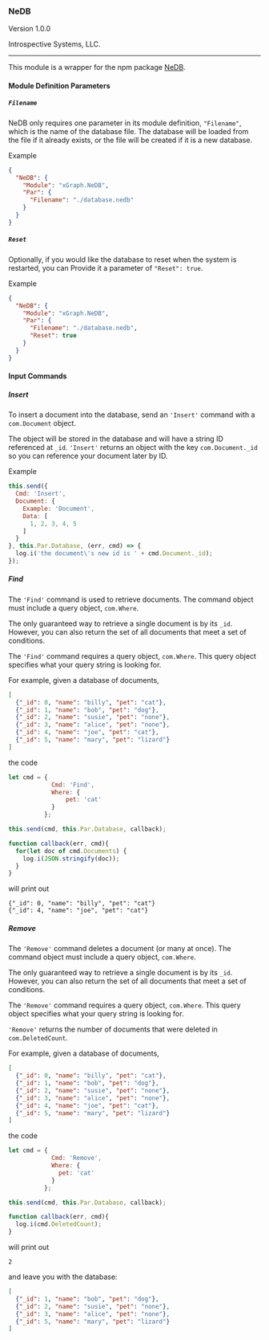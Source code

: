### NeDB

Version 1.0.0

Introspective Systems, LLC.

---

This module is a wrapper for the npm package [NeDB](https://github.com/louischatriot/nedb).

#### Module Definition Parameters

##### `Filename`

NeDB only requires one parameter in its module definition, `"Filename"`,
which is the name of the database file. The database will be loaded from
the file if it already exists, or the file will be created if it is a new
database.

Example

```json
{
  "NeDB": {
    "Module": "xGraph.NeDB",
    "Par": {
      "Filename": "./database.nedb"
    }
  }
}
```

##### `Reset`

Optionally, if you would like the database to reset when the system is
restarted, you can Provide it a parameter of `"Reset": true`.

Example

```json
{
  "NeDB": {
    "Module": "xGraph.NeDB",
    "Par": {
      "Filename": "./database.nedb",
      "Reset": true
    }
  }
}
```

#### Input Commands

##### Insert

To insert a document into the database, send an `'Insert'` command with
a `com.Document` object.

The object will be stored in the database and will have a string ID
referenced at `_id`. `'Insert'` returns an object with the key
`com.Document._id` so you can reference your document later by ID.

Example

``` javascript
this.send({
  Cmd: 'Insert',
  Document: {
    Example: 'Document',
    Data: [
      1, 2, 3, 4, 5
    ]
  }
}, this.Par.Database, (err, cmd) => {
  log.i('the document\'s new id is ' + cmd.Document._id);
});
```

##### Find

The `'Find'` command is used to retrieve documents. The command object
must include a query object, `com.Where`.

The only guaranteed way to retrieve a single document is by its `_id`.
However, you can also return the set of all documents that meet a set
of conditions.

The `'Find'` command requires a query object, `com.Where`. This
query object specifies what your query string is looking for.

For example, given a database of documents,

``` json
[
  {"_id": 0, "name": "billy", "pet": "cat"},
  {"_id": 1, "name": "bob", "pet": "dog"},
  {"_id": 2, "name": "susie", "pet": "none"},
  {"_id": 3, "name": "alice", "pet": "none"},
  {"_id": 4, "name": "joe", "pet": "cat"},
  {"_id": 5, "name": "mary", "pet": "lizard"}
]
```

the code

``` javascript
let cmd = {
            Cmd: 'Find',
            Where: {
                pet: 'cat'
            }
          };

this.send(cmd, this.Par.Database, callback);

function callback(err, cmd){
  for(let doc of cmd.Documents) {
    log.i(JSON.stringify(doc));
  }
}
```

will print out

```
{"_id": 0, "name": "billy", "pet": "cat"}
{"_id": 4, "name": "joe", "pet": "cat"}
```

##### Remove

The `'Remove'` command deletes a document (or many at once). The command
object must include a query object, `com.Where`.

The only guaranteed way to retrieve a single document is by its `_id`.
However, you can also return the set of all documents that meet a set
of conditions.

The `'Remove'` command requires a query object, `com.Where`. This
query object specifies what your query string is looking for.

`'Remove'` returns the number of documents that were deleted in `com.DeletedCount`.

For example, given a database of documents,

``` json
[
  {"_id": 0, "name": "billy", "pet": "cat"},
  {"_id": 1, "name": "bob", "pet": "dog"},
  {"_id": 2, "name": "susie", "pet": "none"},
  {"_id": 3, "name": "alice", "pet": "none"},
  {"_id": 4, "name": "joe", "pet": "cat"},
  {"_id": 5, "name": "mary", "pet": "lizard"}
]
```

the code

``` javascript
let cmd = {
            Cmd: 'Remove',
            Where: {
              pet: 'cat'
            }
          };

this.send(cmd, this.Par.Database, callback);

function callback(err, cmd){
  log.i(cmd.DeletedCount);
}
```

will print out

```
2
```

and leave you with the database:

``` json
[
  {"_id": 1, "name": "bob", "pet": "dog"},
  {"_id": 2, "name": "susie", "pet": "none"},
  {"_id": 3, "name": "alice", "pet": "none"},
  {"_id": 5, "name": "mary", "pet": "lizard"}
]
```
